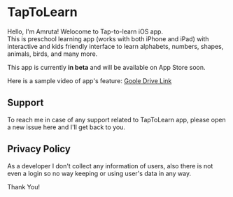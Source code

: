 # TapToLearn

Hello, I'm Amruta! Welocome to Tap-to-learn iOS app.  
This is preschool learning app (works with both iPhone and iPad) with interactive and kids friendly interface to learn alphabets, numbers, shapes, animals, birds, and many more.  

This app is currently **in beta** and will be available on App Store soon.

Here is a sample video of app's feature:
[Goole Drive Link](https://drive.google.com/file/d/1EFpNOIhmAMW1KBkNil5cnbvlffKmEzYO/view?usp=sharing)

## Support
To reach me in case of any support related to TapToLearn app, please open a new issue here and I'll get back to you.

## Privacy Policy
As a developer I don't collect any information of users, also there is not even a login so no way keeping or using user's data in any way.

Thank You!
